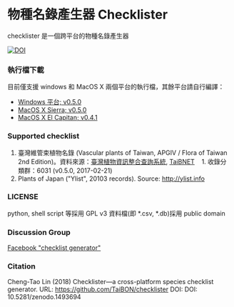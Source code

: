
物種名錄產生器 Checklister
====================

checklister 是一個跨平台的物種名錄產生器

[![DOI](https://zenodo.org/badge/44288646.svg)](https://zenodo.org/badge/latestdoi/44288646)

### 執行檔下載

目前僅支援 windows 和 MacOS X 兩個平台的執行檔，其餘平台請自行編譯：

* [Windows 平台; v0.5.0](https://github.com/TaiBON/checklister/releases/download/v0.5.0/checklister.exe)
* [MacOS X Sierra; v0.5.0](https://github.com/TaiBON/checklister/releases/download/v0.5.0/checklister_v0.5.0_Sierra.dmg)
* [MacOS X El Capitan; v0.4.1](https://github.com/TaiBON/checklister/releases/download/v0.4.1/checklister_v0.4.1_El_Capitan.dmg)

### Supported checklist

1. 臺灣維管束植物名錄 (Vascular plants of Taiwan, APGIV / Flora of Taiwan 2nd Edition)。資料來源：[臺灣植物資訊整合查詢系統](http://tai2.ntu.edu.tw), [TaiBNET](http://taibnet.sinica.edu.tw)
    1. 收錄分類群：6031 (v0.5.0, 2017-02-21)
2. Plants of Japan ("Ylist", 20103 records). Source: http://ylist.info


### LICENSE
python, shell script 等採用 GPL v3
資料檔(即 *.csv, *.db)採用 public domain


### Discussion Group

[Facebook "checklist generator"](https://www.facebook.com/groups/1491667327794847/)


### Citation

Cheng-Tao Lin (2018) Checklister—a cross-platform species checklist generator. URL: https://github.com/TaiBON/checklister DOI: DOI: 10.5281/zenodo.1493694

